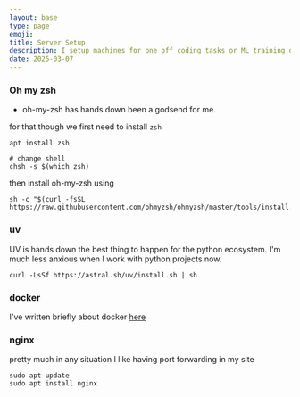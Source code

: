```yaml
---
layout: base
type: page
emoji: 
title: Server Setup
description: I setup machines for one off coding tasks or ML training often and some stuff just needs to be setup that Ubuntu etc don't come with what I need
date: 2025-03-07
---
```





### Oh my zsh

- oh-my-zsh has hands down been a godsend for me.

for that though we first need to install `zsh`

```shell
apt install zsh

# change shell
chsh -s $(which zsh)
```

then install oh-my-zsh using

```shell
sh -c "$(curl -fsSL https://raw.githubusercontent.com/ohmyzsh/ohmyzsh/master/tools/install.sh)"
```


### uv

UV is hands down the best thing to happen for the python ecosystem.
I'm much less anxious when I work with python projects now.

```shell
curl -LsSf https://astral.sh/uv/install.sh | sh
```


### docker

I've written briefly about docker [here](/tech/practice/docker/)

### nginx

pretty much in any situation I like having port forwarding in my site

```shell
sudo apt update
sudo apt install nginx
```
